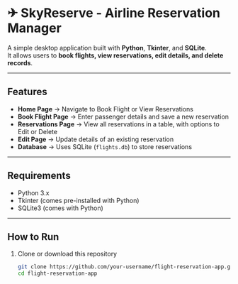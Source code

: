 # ✈ SkyReserve - Airline Reservation Manager

A simple desktop application built with **Python**, **Tkinter**, and **SQLite**.  
It allows users to **book flights, view reservations, edit details, and delete records**.

---

## Features
- **Home Page** → Navigate to Book Flight or View Reservations  
- **Book Flight Page** → Enter passenger details and save a new reservation  
- **Reservations Page** → View all reservations in a table, with options to Edit or Delete  
- **Edit Page** → Update details of an existing reservation  
- **Database** → Uses SQLite (`flights.db`) to store reservations  

---

## Requirements
- Python 3.x  
- Tkinter (comes pre-installed with Python)  
- SQLite3 (comes with Python)  

---

## How to Run
1. Clone or download this repository  
   ```bash
   git clone https://github.com/your-username/flight-reservation-app.git
   cd flight-reservation-app
